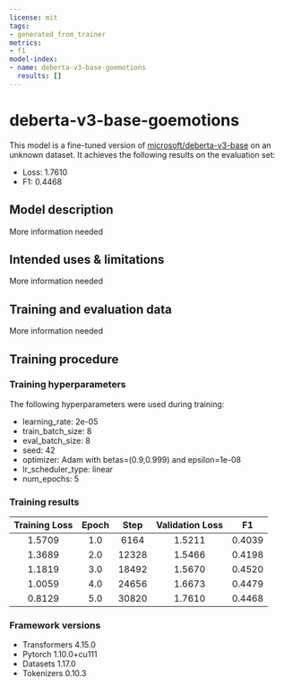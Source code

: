 ```yaml
---
license: mit
tags:
- generated_from_trainer
metrics:
- f1
model-index:
- name: deberta-v3-base-goemotions
  results: []
---
```


<!-- This model card has been generated automatically according to the information the Trainer had access to. You
should probably proofread and complete it, then remove this comment. -->

# deberta-v3-base-goemotions

This model is a fine-tuned version of [microsoft/deberta-v3-base](https://huggingface.co/microsoft/deberta-v3-base) on an unknown dataset.
It achieves the following results on the evaluation set:
- Loss: 1.7610
- F1: 0.4468

## Model description

More information needed

## Intended uses & limitations

More information needed

## Training and evaluation data

More information needed

## Training procedure

### Training hyperparameters

The following hyperparameters were used during training:
- learning_rate: 2e-05
- train_batch_size: 8
- eval_batch_size: 8
- seed: 42
- optimizer: Adam with betas=(0.9,0.999) and epsilon=1e-08
- lr_scheduler_type: linear
- num_epochs: 5

### Training results

| Training Loss | Epoch | Step  | Validation Loss | F1     |
|:-------------:|:-----:|:-----:|:---------------:|:------:|
| 1.5709        | 1.0   | 6164  | 1.5211          | 0.4039 |
| 1.3689        | 2.0   | 12328 | 1.5466          | 0.4198 |
| 1.1819        | 3.0   | 18492 | 1.5670          | 0.4520 |
| 1.0059        | 4.0   | 24656 | 1.6673          | 0.4479 |
| 0.8129        | 5.0   | 30820 | 1.7610          | 0.4468 |


### Framework versions

- Transformers 4.15.0
- Pytorch 1.10.0+cu111
- Datasets 1.17.0
- Tokenizers 0.10.3
